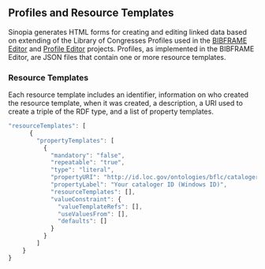 ## Profiles and Resource Templates
Sinopia generates HTML forms for creating and editing linked data based on
extending of the Library of Congresses Profiles used in the [BIBFRAME Editor][BFE]
and [Profile Editor][PE] projects. Profiles, as implemented in the
BIBFRAME Editor, are JSON files that contain one or more resource templates.

### Resource Templates
Each resource template includes an identifier, information on who created the
resource template, when it was created, a description, a URI used to create a triple
of the RDF type, and a list of property templates.

```javascript
"resourceTemplates": [
      {
        "propertyTemplates": [
          {
            "mandatory": "false",
            "repeatable": "true",
            "type": "literal",
            "propertyURI": "http://id.loc.gov/ontologies/bflc/catalogerId",
            "propertyLabel": "Your cataloger ID (Windows ID)",
            "resourceTemplates": [],
            "valueConstraint": {
              "valueTemplateRefs": [],
              "useValuesFrom": [],
              "defaults": []
            }
          }
        ]
    }
}
```

[BFE]: http://bibframe.org/bfe/index.html
[PE]: http://bibframe.org/profile-edit/#/profile/list
